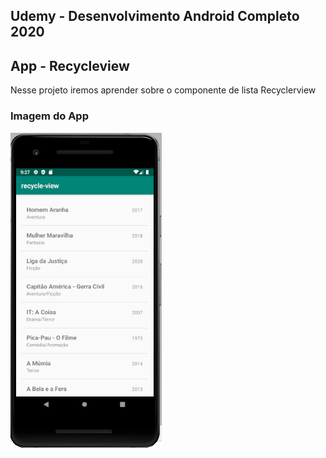 ## Udemy - Desenvolvimento Android Completo 2020
## App - Recycleview

Nesse projeto iremos aprender sobre o componente de lista Recyclerview

### Imagem do App

![Imagem APP](https://github.com/Jardier/recyclerview/blob/master/app/src/main/res/drawable/imagem_app.PNG)
